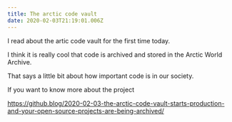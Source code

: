 ```yaml
---
title: The arctic code vault
date: 2020-02-03T21:19:01.006Z
---
```

I read about the artic code vault for the first time today.

I think it is really cool that code is archived and stored in the Arctic World Archive.

That says a little bit about how important code is in our society.

If you want to know more about the project

https://github.blog/2020-02-03-the-arctic-code-vault-starts-production-and-your-open-source-projects-are-being-archived/
